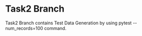 # Task2 Branch

Task2 Branch contains Test Data Generation by using pytest --num_records=100 command. 
